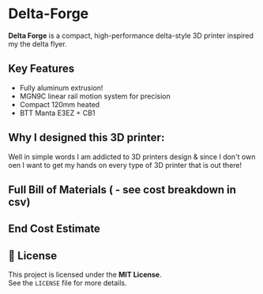 # Delta-Forge

**Delta Forge** is a compact, high-performance delta-style 3D printer inspired my the delta flyer.

##  Key Features
- Fully aluminum extrusion!
- MGN9C linear rail motion system for precision  
- Compact 120mm heated 
- BTT Manta E3EZ + CB1

## Why I designed this 3D printer:
Well in simple words I am addicted to 3D printers design & since I don't own oen I want to get my hands on every type of 3D printer that is out there! 

## Full Bill of Materials ( - see cost breakdown in csv)


## End Cost Estimate

## 📄 License

This project is licensed under the **MIT License**.  
See the `LICENSE` file for more details.
